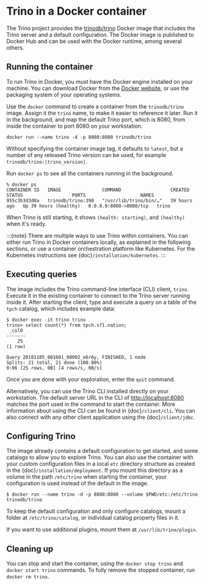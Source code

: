 # Trino in a Docker container

The Trino project provides the [trinodb/trino](https://hub.docker.com/r/trinodb/trino)
Docker image that includes the Trino server and a default configuration. The
Docker image is published to Docker Hub and can be used with the Docker runtime,
among several others.

## Running the container

To run Trino in Docker, you must have the Docker engine installed on your
machine. You can download Docker from the [Docker website](https://www.docker.com),
or use the packaging system of your operating systems.

Use the `docker` command to create a container from the `trinodb/trino`
image. Assign it the `trino` name, to make it easier to reference it later.
Run it in the background, and map the default Trino port, which is 8080,
from inside the container to port 8080 on your workstation.

```text
docker run --name trino -d -p 8080:8080 trinodb/trino
```

Without specifying the container image tag, it defaults to `latest`,
but a number of any released Trino version can be used, for example
`trinodb/trino:|trino_version|`.

Run `docker ps` to see all the containers running in the background.

```text
% docker ps
CONTAINER ID   IMAGE               COMMAND                  CREATED        STATUS                  PORTS                    NAMES
955c3b3d3d0a   trinodb/trino:390   "/usr/lib/trino/bin/…"   39 hours ago   Up 39 hours (healthy)   0.0.0.0:8080->8080/tcp   trino
```

When Trino is still starting, it shows `(health: starting)`,
and `(healthy)` when it's ready.

:::{note}
There are multiple ways to use Trino within containers. You can either run
Trino in Docker containers locally, as explained in the following sections,
or use a container orchestration platform like Kubernetes. For the Kubernetes
instructions see {doc}`/installation/kubernetes`.
:::

## Executing queries

The image includes the Trino command-line interface (CLI) client, `trino`.
Execute it in the existing container to connect to the Trino server running
inside it. After starting the client, type and execute a query on a table
of the `tpch` catalog, which includes example data:

```text
$ docker exec -it trino trino
trino> select count(*) from tpch.sf1.nation;
 _col0
-------
    25
(1 row)

Query 20181105_001601_00002_e6r6y, FINISHED, 1 node
Splits: 21 total, 21 done (100.00%)
0:06 [25 rows, 0B] [4 rows/s, 0B/s]
```

Once you are done with your exploration, enter the `quit` command.

Alternatively, you can use the Trino CLI installed directly on your workstation.
The default server URL in the CLI of <http://localhost:8080> matches the port used
in the command to start the container. More information about using the CLI can
be found in {doc}`/client/cli`. You can also connect with any other client
application using the {doc}`/client/jdbc`.

## Configuring Trino

The image already contains a default configuration to get started, and some
catalogs to allow you to explore Trino. You can also use the container with your
custom configuration files in a local `etc` directory structure as created in
the {doc}`/installation/deployment`. If you mount this directory as a volume
in the path `/etc/trino` when starting the container, your configuration
is used instead of the default in the image.

```text
$ docker run --name trino -d -p 8080:8080 --volume $PWD/etc:/etc/trino trinodb/trino
```

To keep the default configuration and only configure catalogs, mount a folder
at `/etc/trino/catalog`, or individual catalog property files in it.

If you want to use additional plugins, mount them at `/usr/lib/trino/plugin`.

## Cleaning up

You can stop and start the container, using the `docker stop trino` and
`docker start trino` commands. To fully remove the stopped container, run
`docker rm trino`.
